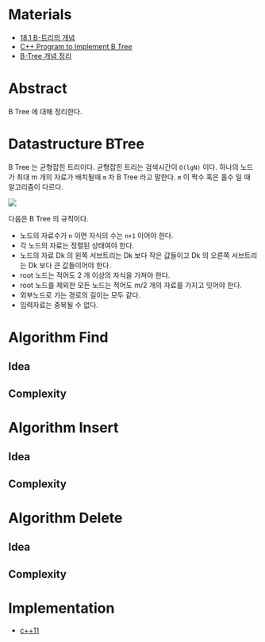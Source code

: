 # Materials

* [18.1 B-트리의 개념](https://www.youtube.com/watch?v=WBqKyrL6u-Q&list=PLl5LpJCoD2mCIRn0Fkt8z07EK320ZmHgY&index=139)
* [C++ Program to Implement B Tree](https://www.tutorialspoint.com/cplusplus-program-to-implement-b-tree)
* [B-Tree 개념 정리](https://hyungjoon6876.github.io/jlog/2018/07/20/btree.html)
  
# Abstract

B Tree 에 대해 정리한다.

# Datastructure BTree

B Tree 는 균형잡힌 트리이다. 균형잡힌 트리는 검색시간이 `O(lgN)` 이다. 하나의
노드가 최대 m 개의 자료가 배치될때 `m` 차 B Tree 라고 말한다. `m` 이 짝수 혹은
홀수 일 때 알고리즘이 다르다.

![](btree_order5.png)

다음은 B Tree 의 규칙이다.

* 노드의 자료수가 `n` 이면 자식의 수는 `n+1` 이어야 한다.
* 각 노드의 자료는 정렬된 상태여야 한다.
* 노드의 자료 Dk 의 왼쪽 서브트리는 Dk 보다 작은 값들이고 Dk 의 오른쪽
  서브트리는 Dk 보다 큰 값들이어야 한다.
* root 노드는 적어도 2 개 이상의 자식을 가져야 한다.
* root 노드를 제외한 모든 노드는 적어도 m/2 개의 자료를 가지고 잇어야 한다.
* 외부노드로 가는 경로의 길이는 모두 같다.
* 입력자료는 중복될 수 없다.

# Algorithm Find

## Idea

## Complexity

# Algorithm Insert

## Idea

## Complexity

# Algorithm Delete

## Idea

## Complexity

# Implementation

* [c++11](a.cpp)
